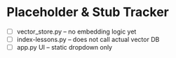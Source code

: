 # Placeholder & Stub Tracker

- [ ] vector_store.py – no embedding logic yet
- [ ] index-lessons.py – does not call actual vector DB
- [ ] app.py UI – static dropdown only
